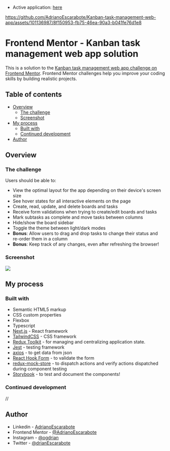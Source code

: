 - Active application: [here](https://kanban-task-management-web-app-adrianoescarabote.vercel.app/)

https://github.com/AdrianoEscarabote/Kanban-task-management-web-app/assets/101136987/8f150953-fb75-46ea-90a3-b041fe76d1e8

# Frontend Mentor - Kanban task management web app solution

This is a solution to the [Kanban task management web app challenge on Frontend Mentor](https://www.frontendmentor.io/challenges/kanban-task-management-web-app-wgQLt-HlbB). Frontend Mentor challenges help you improve your coding skills by building realistic projects. 

## Table of contents

- [Overview](#overview)
  - [The challenge](#the-challenge)
  - [Screenshot](#screenshot)
- [My process](#my-process)
  - [Built with](#built-with)
  - [Continued development](#continued-development)
- [Author](#author)

## Overview

### The challenge

Users should be able to:

- View the optimal layout for the app depending on their device's screen size
- See hover states for all interactive elements on the page
- Create, read, update, and delete boards and tasks
- Receive form validations when trying to create/edit boards and tasks
- Mark subtasks as complete and move tasks between columns
- Hide/show the board sidebar
- Toggle the theme between light/dark modes
- **Bonus**: Allow users to drag and drop tasks to change their status and re-order them in a column
- **Bonus**: Keep track of any changes, even after refreshing the browser!

### Screenshot

![](./screenshot.jpg)

## My process

### Built with

- Semantic HTML5 markup
- CSS custom properties
- Flexbox
- Typescript
- [Next.js](https://nextjs.org/) - React framework
- [TailwindCSS](https://tailwindcss.com/) - CSS framework
- [Redux Toolkit](https://redux-toolkit.js.org/) - for managing and centralizing application state.
- [Jest](https://jestjs.io/pt-BR/) - testing framework
- [axios](https://axios-http.com/docs/intro) - to get data from json
- [React Hook Form](https://react-hook-form.com/) - to validate the form
- [redux-mock-store](https://www.npmjs.com/package/redux-mock-store) - to dispatch actions and verify actions dispatched during component testing
- [Storybook](https://storybook.js.org/) - to test and document the components!

### Continued development

//

## Author

- Linkedin - [AdrianoEscarabote](https://www.linkedin.com/in/adriano-escarabote-944b02233/)
- Frontend Mentor - [@AdrianoEscarabote](https://www.frontendmentor.io/profile/AdrianoEscarabote)
- Instagram - [@ogdrian](https://www.instagram.com/ogdrian/)
- Twitter - [@drianEscarabote](https://twitter.com/drianEscarabote)
